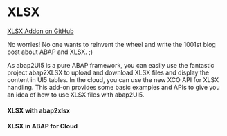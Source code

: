 # XLSX

<i class="fa-brands fa-github"></i> [XLSX Addon on GitHub](https://github.com/abap2UI5-addons/xlsx)

No worries! No one wants to reinvent the wheel and write the 1001st blog post about ABAP and XLSX. ;) <br>

As abap2UI5 is a pure ABAP framework, you can easily use the fantastic project abap2XLSX to upload and download XLSX files and display the content in UI5 tables. In the cloud, you can use the new XCO API for XLSX handling. This add-on provides some basic examples and APIs to give you an idea of how to use XLSX files with abap2UI5.


#### XLSX with abap2xlsx


#### XLSX in ABAP for Cloud
